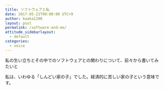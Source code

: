 ```yaml
---
title: ソフトウェアと私
date: 2017-05-21T00:00:00 UTC+9
author: kwaka1208
layout: post
permalink: /software-and-me/
attitude_sidebarlayout:
  - default
categories:
  - voice
---
```

私の生い立ちとその中でのソフトウェアとの関わりについて、前々から書いてみたいと

私は、いわゆる「しんどい家の子」でした。経済的に苦しい家の子という意味です。